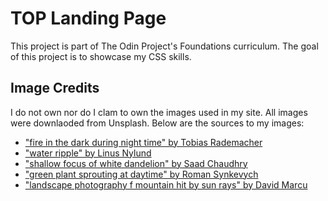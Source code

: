# TOP Landing Page
This project is part of The Odin Project's Foundations curriculum. The goal of this project is to showcase my CSS skills.

## Image Credits
I do not own nor do I clam to own the images used in my site. All images were downlaoded from Unsplash. Below are the sources to my images:

* ["fire in the dark during night time" by Tobias Rademacher](https://unsplash.com/photos/wnF27F85ZKw)
* ["water ripple" by Linus Nylund](https://unsplash.com/photos/Q5QspluNZmM)
* ["shallow focus of white dandelion" by Saad Chaudhry](https://unsplash.com/photos/YNM4KStg78I)
* ["green plant sprouting at daytime" by Roman Synkevych](https://unsplash.com/photos/fjj7lVpCxRE)
* ["landscape photography f mountain hit by sun rays" by David Marcu](https://unsplash.com/photos/78A265wPiO4)
